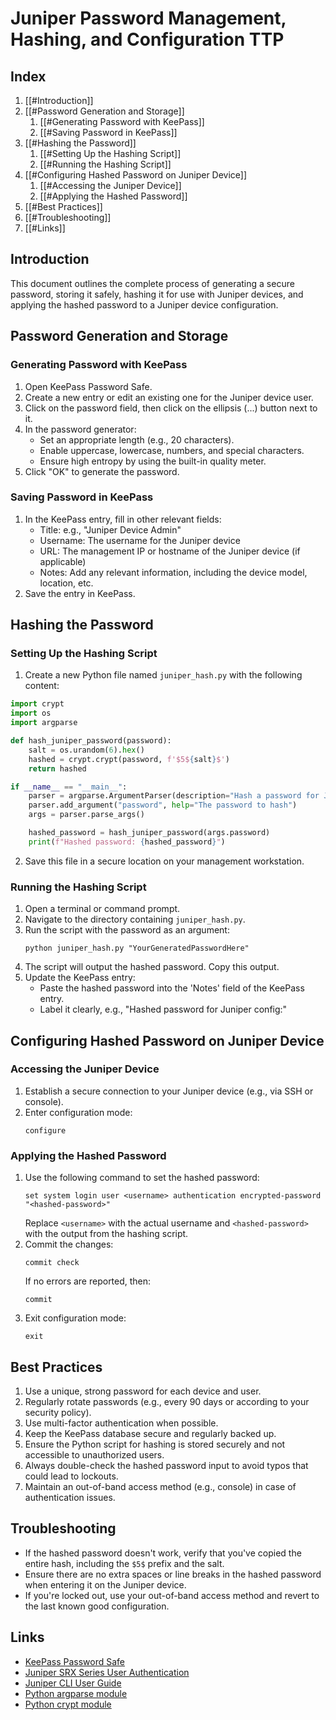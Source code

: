 # Juniper Password Management, Hashing, and Configuration TTP

## Index
1. [[#Introduction]]
2. [[#Password Generation and Storage]]
   1. [[#Generating Password with KeePass]]
   2. [[#Saving Password in KeePass]]
3. [[#Hashing the Password]]
   1. [[#Setting Up the Hashing Script]]
   2. [[#Running the Hashing Script]]
4. [[#Configuring Hashed Password on Juniper Device]]
   1. [[#Accessing the Juniper Device]]
   2. [[#Applying the Hashed Password]]
5. [[#Best Practices]]
6. [[#Troubleshooting]]
7. [[#Links]]

## Introduction
This document outlines the complete process of generating a secure password, storing it safely, hashing it for use with Juniper devices, and applying the hashed password to a Juniper device configuration.

## Password Generation and Storage

### Generating Password with KeePass
1. Open KeePass Password Safe.
2. Create a new entry or edit an existing one for the Juniper device user.
3. Click on the password field, then click on the ellipsis (...) button next to it.
4. In the password generator:
   - Set an appropriate length (e.g., 20 characters).
   - Enable uppercase, lowercase, numbers, and special characters.
   - Ensure high entropy by using the built-in quality meter.
5. Click "OK" to generate the password.

### Saving Password in KeePass
1. In the KeePass entry, fill in other relevant fields:
   - Title: e.g., "Juniper Device Admin"
   - Username: The username for the Juniper device
   - URL: The management IP or hostname of the Juniper device (if applicable)
   - Notes: Add any relevant information, including the device model, location, etc.
2. Save the entry in KeePass.

## Hashing the Password

### Setting Up the Hashing Script
1. Create a new Python file named `juniper_hash.py` with the following content:

```python
import crypt
import os
import argparse

def hash_juniper_password(password):
    salt = os.urandom(6).hex()
    hashed = crypt.crypt(password, f'$5${salt}$')
    return hashed

if __name__ == "__main__":
    parser = argparse.ArgumentParser(description="Hash a password for Juniper devices.")
    parser.add_argument("password", help="The password to hash")
    args = parser.parse_args()

    hashed_password = hash_juniper_password(args.password)
    print(f"Hashed password: {hashed_password}")
```

2. Save this file in a secure location on your management workstation.

### Running the Hashing Script
1. Open a terminal or command prompt.
2. Navigate to the directory containing `juniper_hash.py`.
3. Run the script with the password as an argument:
   ```
   python juniper_hash.py "YourGeneratedPasswordHere"
   ```
4. The script will output the hashed password. Copy this output.
5. Update the KeePass entry:
   - Paste the hashed password into the 'Notes' field of the KeePass entry.
   - Label it clearly, e.g., "Hashed password for Juniper config:"

## Configuring Hashed Password on Juniper Device

### Accessing the Juniper Device
1. Establish a secure connection to your Juniper device (e.g., via SSH or console).
2. Enter configuration mode:
   ```
   configure
   ```

### Applying the Hashed Password
1. Use the following command to set the hashed password:
   ```
   set system login user <username> authentication encrypted-password "<hashed-password>"
   ```
   Replace `<username>` with the actual username and `<hashed-password>` with the output from the hashing script.
2. Commit the changes:
   ```
   commit check
   ```
   If no errors are reported, then:
   ```
   commit
   ```
3. Exit configuration mode:
   ```
   exit
   ```

## Best Practices
1. Use a unique, strong password for each device and user.
2. Regularly rotate passwords (e.g., every 90 days or according to your security policy).
3. Use multi-factor authentication when possible.
4. Keep the KeePass database secure and regularly backed up.
5. Ensure the Python script for hashing is stored securely and not accessible to unauthorized users.
6. Always double-check the hashed password input to avoid typos that could lead to lockouts.
7. Maintain an out-of-band access method (e.g., console) in case of authentication issues.

## Troubleshooting
- If the hashed password doesn't work, verify that you've copied the entire hash, including the `$5$` prefix and the salt.
- Ensure there are no extra spaces or line breaks in the hashed password when entering it on the Juniper device.
- If you're locked out, use your out-of-band access method and revert to the last known good configuration.

## Links
- [KeePass Password Safe](https://keepass.info/)
- [Juniper SRX Series User Authentication](https://www.juniper.net/documentation/us/en/software/junos/user-access/topics/topic-map/user-access-authentication-overview.html)
- [Juniper CLI User Guide](https://www.juniper.net/documentation/us/en/software/junos/junos-cli/index.html)
- [Python argparse module](https://docs.python.org/3/library/argparse.html)
- [Python crypt module](https://docs.python.org/3/library/crypt.html)
